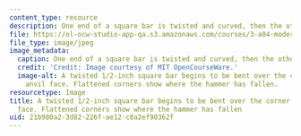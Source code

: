 ```yaml
---
content_type: resource
description: One end of a square bar is twisted and curved, then the other.
file: https://ol-ocw-studio-app-qa.s3.amazonaws.com/courses/3-a04-modern-blacksmithing-and-physical-metallurgy-fall-2008/21b980a23d82226fae12c8a2ef90362f_102.jpg
file_type: image/jpeg
image_metadata:
  caption: One end of a square bar is twisted and curved, then the other.
  credit: 'Credit: Image courtesy of MIT OpenCourseWare.'
  image-alt: A twisted 1/2-inch square bar begins to be bent over the corner of the
    anvil face. Flattened corners show where the hammer has fallen.
resourcetype: Image
title: A twisted 1/2-inch square bar begins to be bent over the corner of the anvil
  face. Flattened corners show where the hammer has fallen
uid: 21b980a2-3d82-226f-ae12-c8a2ef90362f
---
```

